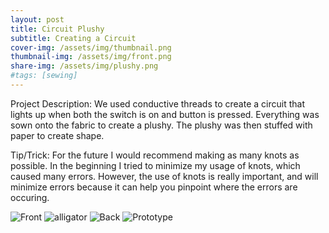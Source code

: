 ```yaml
---
layout: post
title: Circuit Plushy
subtitle: Creating a Circuit
cover-img: /assets/img/thumbnail.png
thumbnail-img: /assets/img/front.png
share-img: /assets/img/plushy.png
#tags: [sewing]
---
```


Project Description: We used conductive threads to create a circuit that lights up when both the switch is on and button is pressed. Everything was sown onto the fabric to create a plushy. The plushy was then stuffed with paper to create shape.

Tip/Trick: For the future I would recommend making as many knots as possible. In the beginning I tried to minimize my usage of knots, which caused many errors. However, the use of knots is really important, and will minimize errors because it can help you pinpoint where the errors are occuring. 

![Front](https://victoriakimm.github.io/assets/img/Front.png)
![alligator](https://victoriakimm.github.io/assets/img/alligator.png)
![Back](https://victoriakimm.github.io/assets/img/Back.png)
![Prototype](https://victoriakimm.github.io/assets/img/Prototype.png)
